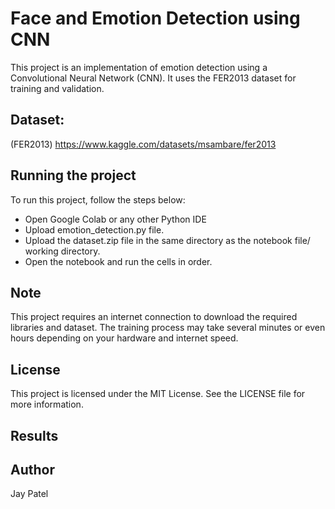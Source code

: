 # Face and Emotion Detection using CNN

This project is an implementation of emotion detection using a Convolutional Neural Network (CNN). It uses the FER2013 dataset for training and validation.


## Dataset: 
(FER2013) https://www.kaggle.com/datasets/msambare/fer2013



## Running the project
To run this project, follow the steps below:

- Open Google Colab or any other Python IDE 
- Upload emotion_detection.py file.
- Upload the dataset.zip file in the same directory as the notebook file/ working directory.
- Open the notebook and run the cells in order.

## Note

This project requires an internet connection to download the required libraries and dataset.
The training process may take several minutes or even hours depending on your hardware and internet speed.

## License
This project is licensed under the MIT License. See the LICENSE file for more information.


## Results

##  Author
Jay Patel





